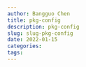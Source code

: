 ```yaml
---
author: Bangguo Chen
title: pkg-config
description: pkg-config
slug: slug-pkg-config
date: 2022-01-15
categories:
tags: 
---
```


